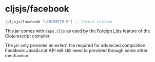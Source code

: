 # cljsjs/facebook

[](dependency)
```clojure
[cljsjs/facebook "v20150729-0"] ;; latest release
```
[](/dependency)

This jar comes with `deps.cljs` as used by the [Foreign Libs][flibs] feature
of the Clojurescript compiler.

The jar only provides an extern file required for advanced compilation.
Facebook JavaScript API will still need to provided through some other mechanism.

[flibs]: https://github.com/clojure/clojurescript/wiki/Packaging-Foreign-Dependencies
